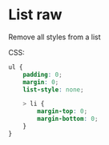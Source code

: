 # List raw
Remove all styles from a list

CSS:
```css
ul {
	padding: 0;
	margin: 0;
	list-style: none;

	> li {
		margin-top: 0;
		margin-bottom: 0;
	}
}
```
